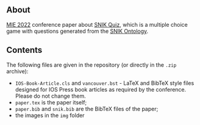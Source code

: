 ## About

[MIE 2022](https://mie2022.org/en/) conference paper about [SNIK Quiz](https://www.snik.eu/quiz), which is a multiple choice game with questions generated from the [SNIK Ontology](https://github.com/snikproject/ontology).

## Contents

The following files are given in the repository (or directly in the `.zip` archive):

- `IOS-Book-Article.cls` and `vancouver.bst` - LaTeX and BibTeX style files designed for IOS Press book articles as required by the conference. Please do not change them.
- `paper.tex` is the paper itself;
- `paper.bib` and `snik.bib` are the BibTeX files of the paper;
- the images in the `img` folder
